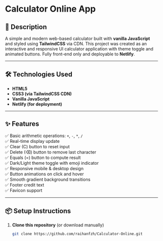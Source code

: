 # Calculator Online App

## 📖 Description  
A simple and modern web-based calculator built with **vanilla JavaScript** and styled using **TailwindCSS** via CDN. This project was created as an interactive and responsive UI calculator application with theme toggle and animated buttons. Fully front-end only and deployable to **Netlify**.

---

## 🛠️ Technologies Used  
- **HTML5**  
- **CSS3 (via TailwindCSS CDN)**  
- **Vanilla JavaScript**  
- **Netlify (for deployment)**  

---

## ✨ Features  
✅ Basic arithmetic operations: `+`, `-`, `*`, `/`  
✅ Real-time display update  
✅ Clear (C) button to reset input  
✅ Delete (⌫) button to remove last character  
✅ Equals (=) button to compute result  
✅ Dark/Light theme toggle with emoji indicator  
✅ Responsive mobile & desktop design  
✅ Button animations on click and hover  
✅ Smooth gradient background transitions  
✅ Footer credit text  
✅ Favicon support  

---

## 📦 Setup Instructions

1. **Clone this repository** (or download manually)
   ```bash
   git clone https://github.com/raihanfzh/Calculator-Online.git
